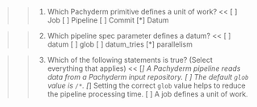 >>1. Which Pachyderm primitive defines a unit of work? <<
[ ] Job
[ ] Pipeline
[ ] Commit
[*] Datum

>>2. Which pipeline spec parameter defines a datum? <<
[ ] datum
[ ] glob
[ ] datum_tries
[*] parallelism

>>3. Which of the following statements is true? (Select everything that applies) <<
[*] A Pachyderm pipeline reads data from a Pachyderm input repository.
[ ] The default `glob` value is `/*`.
[*] Setting the correct `glob` value helps to reduce the pipeline processing time.
[ ] A job defines a unit of work.
